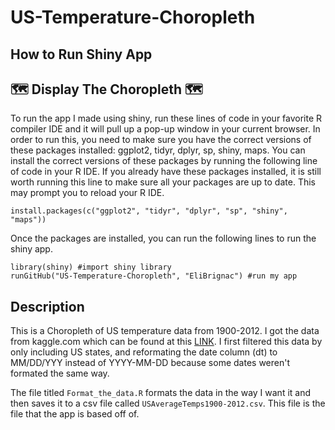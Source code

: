 # US-Temperature-Choropleth

## How to Run Shiny App

##  🗺️ Display The Choropleth 🗺️
To run the app I made using shiny, run these lines of code in your favorite R compiler IDE and it will pull up a pop-up window in your current browser. In order to run this, you need to make sure you have the correct versions of these packages installed: ggplot2, tidyr, dplyr, sp, shiny, maps. You can install the correct versions of these packages by running the following line of code in your R IDE. If you already have these packages installed, it is still worth running this line to make sure all your packages are up to date. This may prompt you to reload your R IDE.
```
install.packages(c("ggplot2", "tidyr", "dplyr", "sp", "shiny", "maps"))
```

Once the packages are installed, you can run the following lines to run the shiny app.
```
library(shiny) #import shiny library
runGitHub("US-Temperature-Choropleth", "EliBrignac") #run my app
```

## Description

This is a Choropleth of US temperature data from 1900-2012. I got the data from kaggle.com which can be found at this [LINK](https://www.kaggle.com/datasets/berkeleyearth/climate-change-earth-surface-temperature-data?select=GlobalLandTemperaturesByState.csv).
I first filtered this data by only including US states, and reformating the date column (dt) to MM/DD/YYY instead of YYYY-MM-DD because some dates weren't formated the same way.

The file titled `Format_the_data.R` formats the data in the way I want it and then saves it to a csv file called `USAverageTemps1900-2012.csv`. This file 
is the file that the app is based off of.




